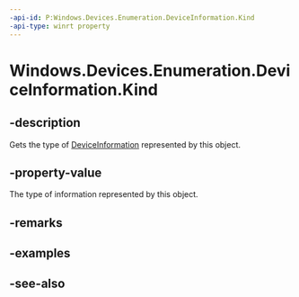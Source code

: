```yaml
---
-api-id: P:Windows.Devices.Enumeration.DeviceInformation.Kind
-api-type: winrt property
---
```


<!-- Property syntax
public Windows.Devices.Enumeration.DeviceInformationKind Kind { get; }
-->

# Windows.Devices.Enumeration.DeviceInformation.Kind

## -description
Gets the type of [DeviceInformation](deviceinformation.md) represented by this object.

## -property-value
The type of information represented by this object.

## -remarks

## -examples

## -see-also
